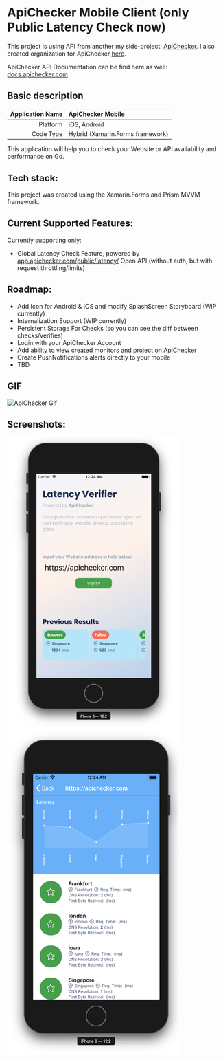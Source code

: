 # ApiChecker Mobile Client (only Public Latency Check now)

This project is using API from another my side-project: [ApiChecker](https://apichecker.com).
I also created organization for ApiChecker [here](https://github.com/apichecker-com/).

ApiChecker API Documentation can be find here as well: [docs.apichecker.com](https://docs.apichecker.com)

## Basic description
Application Name | ApiChecker Mobile
----------------:|:---
Platform         | iOS, Android
Code Type        | Hybrid (Xamarin.Forms framework)

This application will help you to check your Website or API availability and performance on Go.

## Tech stack:
This project was created using the Xamarin.Forms and Prism MVVM framework.


## Current Supported Features:

Currently supporting only:

* Global Latency Check Feature, powered by [app.apichecker.com/public/latency/](https://app.apichecker.com/public/latency/) Open API (without auth, but with request throttling/limits)

## Roadmap:

* Add Icon for Android & iOS and modify SplashScreen Storyboard (WIP currently)
* Internalization Support (WIP currently)
* Persistent Storage For Checks (so you can see the diff between checks/verifies)
* Login with your ApiChecker Account
* Add ability to view created monitors and project on ApiChecker
* Create PushNotifications alerts directly to your mobile
* TBD

## GIF
![ApiChecker Gif](https://github.com/alexlobanov/ApiCheckerMobile/blob/master/images/apiChecker_gif.gif)

## Screenshots:
![ApiChecker Screenshot 3](https://github.com/alexlobanov/ApiCheckerMobile/blob/master/images/screen_3.png?raw=true)
![ApiChecker Screenshot 2](https://github.com/alexlobanov/ApiCheckerMobile/blob/master/images/screen_2.png?raw=true)


